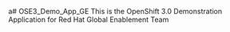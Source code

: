 a# OSE3_Demo_App_GE
This is the OpenShift 3.0 Demonstration Application for Red Hat Global Enablement Team
